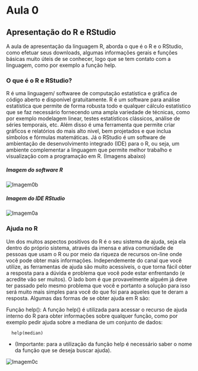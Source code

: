 # Aula 0 
## Apresentação do R e RStudio

A aula de apresentação da linguagem R, aborda o que é o R e o RStudio, como efetuar seus downloads, algumas informações gerais e funções básicas muito úteis de se conhecer,
logo que se tem contato com a linguagem, como por exemplo a função help.

### O que é o R e RStudio?

R é uma linguagem/ softwaree de computação estatística e gráfica de código aberto e disponível gratuitamente. R é um software para análise estatística que permite de forma robusta todo e qualquer cálculo estatístico que se faz necessário fornecendo uma ampla variedade de técnicas, como por exemplo modelagem linear, testes estatísticos clássicos, análise de séries temporais, etc. Além disso é uma ferramenta que permite criar gráficos e relatórios do mais alto nivel, bem projetados e que inclua símbolos e fórmulas matemáticas. Já o  RStudio é um software de ambientação de desenvolvimento integrado (IDE) para o R, ou seja, um ambiente complementar a linguagem que permite melhor trabalho e visualização com a programação em R. (Imagens abaixo)


##### Imagem do software R

![Imagem0b](https://user-images.githubusercontent.com/96084042/168374190-0d339f1d-c0f7-424d-b5d8-03f081bd9ad5.png)



##### Imagem do IDE RStudio 

![Imagem0a](https://user-images.githubusercontent.com/96084042/168373758-ec657c74-a1a8-4eeb-8e0a-68cbae46aad3.png)














### Ajuda no R
Um dos muitos aspectos positivos do R é o seu sistema de ajuda, seja ela dentro do próprio sistema, através da imensa e ativa comunidade de pessoas que usam o R ou por meio da riqueza de recursos on-line onde você pode obter mais informações. Independemente do canal que você utilize, as ferramentas de ajuda são muito acessíveis, o que torna fácil obter a resposta para a dúvida e problema que você pode estar enfrentando (e acredite vão ser muitos). O lado bom é que provavelmente alguém já deve ter passado pelo mesmo problema que você e portanto a solução para isso será muito mais simples para você do que foi para aqueles que te deram a resposta. Algumas das formas de se obter ajuda em R são:

Função help(): A função help() é utilizada para acessar o recurso de ajuda interno do R para obter informações sobre qualquer função, como por exemplo pedir ajuda sobre a mediana de um conjunto de dados:

      help(median)

* (Importante: para a utilização da função help é necessário saber o nome da função que se deseja buscar ajuda).

![Imagem0c](https://user-images.githubusercontent.com/96084042/168378483-717089aa-eb8b-4578-81f6-1502de199e93.png)
